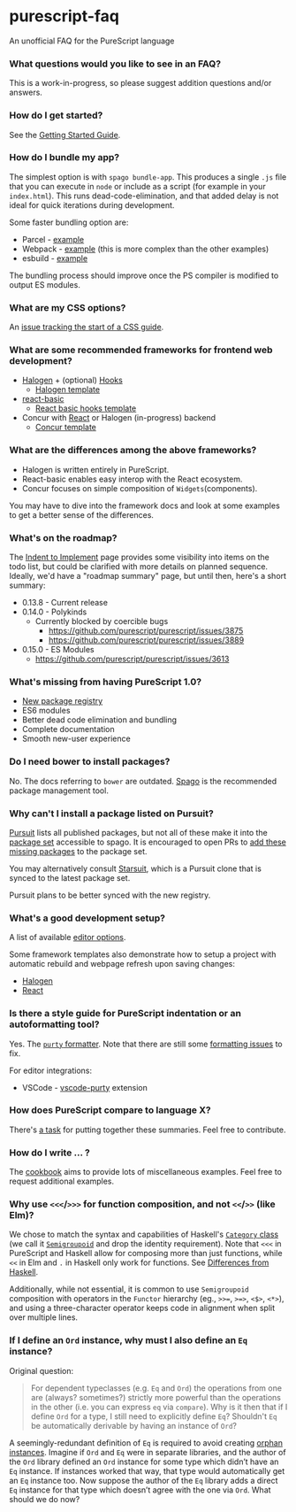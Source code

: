 # purescript-faq
An unofficial FAQ for the PureScript language

### What questions would you like to see in an FAQ?

This is a work-in-progress, so please suggest addition questions and/or answers.

### How do I get started?

See the [Getting Started Guide](https://github.com/purescript/documentation/blob/master/guides/Getting-Started.md).

### How do I bundle my app?

The simplest option is with `spago bundle-app`. This produces a single `.js` file that you can execute in `node` or include as a script (for example in your `index.html`). This runs dead-code-elimination, and that added delay is not ideal for quick iterations during development.

Some faster bundling option are:
* Parcel - [example](https://github.com/purescript-halogen/purescript-halogen-template)
* Webpack - [example](https://github.com/milesfrain/tps-save-gist/tree/ace-mode-fixed) (this is more complex than the other examples)
* esbuild - [example](https://github.com/Mateiadrielrafael/purescript-halogen-template)

The bundling process should improve once the PS compiler is modified to output ES modules.

### What are my CSS options?

An [issue tracking the start of a CSS guide](https://github.com/purescript/documentation/issues/336).

### What are some recommended frameworks for frontend web development?

* [Halogen](https://github.com/purescript-halogen/purescript-halogen/) + (optional) [Hooks](https://github.com/thomashoneyman/purescript-halogen-hooks/)
  * [Halogen template](https://github.com/purescript-halogen/purescript-halogen-template/)
* [react-basic](https://github.com/lumihq/purescript-react-basic/)
  * [React basic hooks template](https://github.com/purescript-templates/react-basic-hooks)
* Concur with [React](https://github.com/purescript-concur/purescript-concur-react) or Halogen (in-progress) backend
  * [Concur template](https://github.com/purescript-concur/purescript-concur-starter)

### What are the differences among the above frameworks?

* Halogen is written entirely in PureScript.
* React-basic enables easy interop with the React ecosystem.
* Concur focuses on simple composition of `Widgets`(components).

You may have to dive into the framework docs and look at some examples to get a better sense of the differences.

### What's on the roadmap?

The [Indent to Implement](https://github.com/purescript/purescript/milestone/29) page provides some visibility into items on the todo list, but could be clarified with more details on planned sequence.
Ideally, we'd have a "roadmap summary" page, but until then, here's a short summary:

* 0.13.8 - Current release
* 0.14.0 - Polykinds
  * Currently blocked by coercible bugs
    * https://github.com/purescript/purescript/issues/3875
    * https://github.com/purescript/purescript/issues/3889
* 0.15.0 - ES Modules
  * https://github.com/purescript/purescript/issues/3613

### What's missing from having PureScript 1.0?

* [New package registry](https://github.com/purescript/registry)
* ES6 modules
* Better dead code elimination and bundling
* Complete documentation
* Smooth new-user experience

### Do I need bower to install packages?

No. The docs referring to `bower` are outdated. [Spago](https://github.com/purescript/spago) is the recommended package management tool.

### Why can't I install a package listed on Pursuit?

[Pursuit](https://pursuit.purescript.org/) lists all published packages, but not all of these make it into the [package set](https://github.com/purescript/package-sets/) accessible to spago. It is encouraged to open PRs to [add these missing packages](https://github.com/purescript/package-sets/blob/master/CONTRIBUTING.md#how-to-add-a-package-to-the-set) to the package set.

You may alternatively consult [Starsuit](https://spacchetti.github.io/starsuit/), which is a Pursuit clone that is synced to the latest package set.

Pursuit plans to be better synced with the new registry.

### What's a good development setup?

A list of available [editor options](https://github.com/purescript/documentation/blob/master/ecosystem/Editor-and-tool-support.md).

Some framework templates also demonstrate how to setup a project with automatic rebuild and webpage refresh upon saving changes:
* [Halogen](https://github.com/purescript-halogen/purescript-halogen-template)
* [React](https://github.com/purescript-templates/react-basic-hooks)

### Is there a style guide for PureScript indentation or an autoformatting tool?

Yes. The [`purty` formatter](https://gitlab.com/joneshf/purty/). Note that there are still some [formatting issues](https://gitlab.com/joneshf/purty/-/issues) to fix.

For editor integrations:
* VSCode - [vscode-purty](https://github.com/mvakula/vscode-purty) extension

### How does PureScript compare to language X?

There's [a task](https://github.com/purescript/documentation/issues/334) for putting together these summaries. Feel free to contribute.

### How do I write ... ?

The [cookbook](https://github.com/JordanMartinez/purescript-cookbook) aims to provide lots of miscellaneous examples. Feel free to request additional examples.

### Why use `<<<`/`>>>` for function composition, and not `<<`/`>>` (like Elm)?

We chose to match the syntax and capabilities of Haskell's [`Category` class](https://hackage.haskell.org/package/base-4.14.0.0/docs/Control-Category.html#t:Category) (we call it [`Semigroupoid`](https://pursuit.purescript.org/packages/purescript-prelude/docs/Control.Semigroupoid) and drop the identity requirement). Note that `<<<` in PureScript and Haskell allow for composing more than just functions, while `<<` in Elm and `.` in Haskell only work for functions. See [Differences from Haskell](https://github.com/purescript/documentation/blob/master/language/Differences-from-Haskell.md#composition-operator).

Additionally, while not essential, it is common to use `Semigroupoid` composition with operators in the `Functor` hierarchy (eg., `>>=`, `>=>`, `<$>`, `<*>`), and using a three-character operator keeps code in alignment when split over multiple lines.

### If I define an `Ord` instance, why must I also define an `Eq` instance?

Original question:
> For dependent typeclasses (e.g. `Eq` and `Ord`) the operations from one are (always? sometimes?) strictly more powerful than the operations in the other (i.e. you can express `eq` via `compare`). Why is it then that if I define `Ord` for a type, I still need to explicitly define `Eq`? Shouldn't `Eq` be automatically derivable by having an instance of `Ord`?

A seemingly-redundant definition of `Eq` is required to avoid creating [orphan instances](https://github.com/purescript/documentation/blob/master/language/Type-Classes.md#orphan-instances).  Imagine if `Ord` and `Eq` were in separate libraries, and the author of the `Ord` library defined an `Ord` instance for some type which didn’t have an `Eq` instance. If instances worked that way, that type would automatically get an `Eq` instance too. Now suppose the author of the `Eq` library adds a direct `Eq` instance for that type which doesn’t agree with the one via `Ord`. What should we do now?

